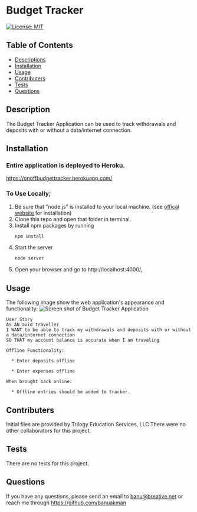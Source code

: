 # Budget Tracker

[![License: MIT](https://img.shields.io/badge/License-MIT-yellow.svg)](https://opensource.org/licenses/MIT)

## Table of Contents

- [Descriptions](#Description)
- [Installation](#Installation)
- [Usage](#Usage)
- [Contributers](#Contributers)
- [Tests](#Tests)
- [Questions](#Questions)

## Description

The Budget Tracker Application can be used to track withdrawals and deposits with or without a data/internet connection.

## Installation

### Entire application is deployed to Heroku.

https://onoffbudgettracker.herokuapp.com/

### To Use Locally;

1. Be sure that "node.js" is installed to your local machine. (see <a href="https://nodejs.org/en/download/" rel="nofollow">offical website</a> for installation)
2. Clone this repo and open that folder in terminal.
3. Install npm packages by running
   ```bash
   npm install
   ```
4. Start the server
   ```bash
   node server
   ```
5. Open your browser and go to http://localhost:4000/,

## Usage

The following image show the web application's appearance and functionality:
![Screen shot of Budget Tracker Application](./public/assets/ScreenShot_BudgetTracker.gif)

```
User Story
AS AN avid traveller
I WANT to be able to track my withdrawals and deposits with or without a data/internet connection
SO THAT my account balance is accurate when I am traveling

Offline Functionality:

  * Enter deposits offline

  * Enter expenses offline

When brought back online:

  * Offline entries should be added to tracker.
```

## Contributers

Initial files are provided by Trilogy Education Services, LLC.There were no other collaborators for this project.

## Tests

There are no tests for this project.

## Questions

If you have any questions, please send an email to banu@breative.net or reach me through https://github.com/banuakman
